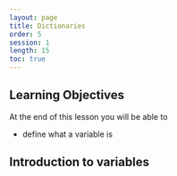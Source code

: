 ```yaml
---
layout: page
title: Dictionaries
order: 5
session: 1
length: 15
toc: true
---
```


## Learning Objectives
At the end of this lesson you will be able to

- define what a variable is

## Introduction to variables

